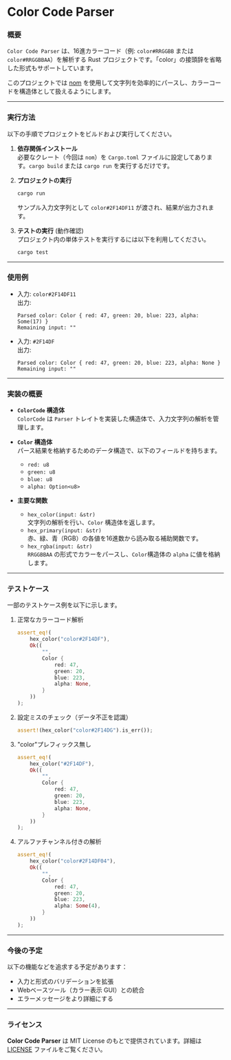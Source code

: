 # Color Code Parser

### 概要
`Color Code Parser` は、16進カラーコード（例: `color#RRGGBB` または `color#RRGGBBAA`）を解析する Rust プロジェクトです。「color」の接頭辞を省略した形式もサポートしています。

このプロジェクトでは [nom](https://github.com/Geal/nom) を使用して文字列を効率的にパースし、カラーコードを構造体として扱えるようにします。

---

### 実行方法
以下の手順でプロジェクトをビルドおよび実行してください。

1. **依存関係インストール**  
   必要なクレート（今回は `nom`）を `Cargo.toml` ファイルに設定してあります。`cargo build` または `cargo run` を実行するだけです。

2. **プロジェクトの実行**
   ```bash
   cargo run
   ```
   サンプル入力文字列として `color#2F14DF11` が渡され、結果が出力されます。

3. **テストの実行** (動作確認)  
   プロジェクト内の単体テストを実行するには以下を利用してください。
   ```bash
   cargo test
   ```

---

### 使用例

- 入力: `color#2F14DF11`  
  出力:
  ```
  Parsed color: Color { red: 47, green: 20, blue: 223, alpha: Some(17) }
  Remaining input: ""
  ```

- 入力: `#2F14DF`  
  出力:
  ```
  Parsed color: Color { red: 47, green: 20, blue: 223, alpha: None }
  Remaining input: ""
  ```

---

### 実装の概要

- **`ColorCode` 構造体**  
  `ColorCode` は `Parser` トレイトを実装した構造体で、入力文字列の解析を管理します。

- **`Color` 構造体**  
  パース結果を格納するためのデータ構造で、以下のフィールドを持ちます。
    - `red: u8`
    - `green: u8`
    - `blue: u8`
    - `alpha: Option<u8>`

- **主要な関数**
    - `hex_color(input: &str)`  
      文字列の解析を行い、`Color` 構造体を返します。
    - `hex_primary(input: &str)`  
      赤、緑、青（RGB）の各値を16進数から読み取る補助関数です。
    - `hex_rgba(input: &str)`  
      `RRGGBBAA` の形式でカラーをパースし、`Color`構造体の `alpha` に値を格納します。

---

### テストケース

一部のテストケース例を以下に示します。

1. 正常なカラーコード解析
   ```rust
   assert_eq!(
       hex_color("color#2F14DF"),
       Ok((
           "",
           Color {
               red: 47,
               green: 20,
               blue: 223,
               alpha: None,
           }
       ))
   );
   ```

2. 設定ミスのチェック（データ不正を認識）
   ```rust
   assert!(hex_color("color#2F14DG").is_err());
   ```

3. "color"プレフィックス無し
   ```rust
   assert_eq!(
       hex_color("#2F14DF"),
       Ok((
           "",
           Color {
               red: 47,
               green: 20,
               blue: 223,
               alpha: None,
           }
       ))
   );
   ```

4. アルファチャンネル付きの解析
   ```rust
   assert_eq!(
       hex_color("color#2F14DF04"),
       Ok((
           "",
           Color {
               red: 47,
               green: 20,
               blue: 223,
               alpha: Some(4),
           }
       ))
   );
   ```

---

### 今後の予定
以下の機能などを追求する予定があります：
- 入力と形式のバリデーションを拡張
- Webベースツール（カラー表示 GUI）との統合
- エラーメッセージをより詳細にする

---

### ライセンス

**Color Code Parser** は MIT License のもとで提供されています。詳細は [LICENSE](../LICENSE) ファイルをご覧ください。
